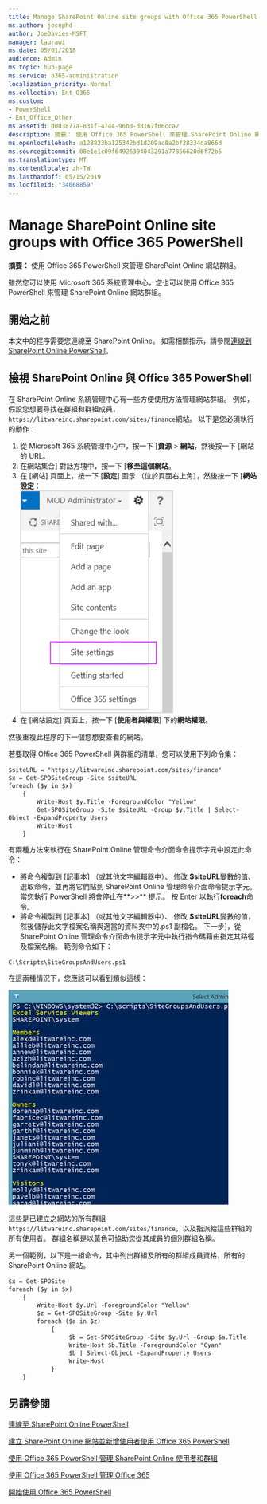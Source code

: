 ```yaml
---
title: Manage SharePoint Online site groups with Office 365 PowerShell
ms.author: josephd
author: JoeDavies-MSFT
manager: laurawi
ms.date: 05/01/2018
audience: Admin
ms.topic: hub-page
ms.service: o365-administration
localization_priority: Normal
ms.collection: Ent_O365
ms.custom:
- PowerShell
- Ent_Office_Other
ms.assetid: d0d3877a-831f-4744-96b0-d8167f06cca2
description: 摘要： 使用 Office 365 PowerShell 來管理 SharePoint Online 網站群組。
ms.openlocfilehash: a128823ba125342bd1d209ac8a2bf28334da866d
ms.sourcegitcommit: 08e1e1c09f64926394043291a77856620d6f72b5
ms.translationtype: MT
ms.contentlocale: zh-TW
ms.lasthandoff: 05/15/2019
ms.locfileid: "34068859"
---
```

# <a name="manage-sharepoint-online-site-groups-with-office-365-powershell"></a>Manage SharePoint Online site groups with Office 365 PowerShell

 **摘要：** 使用 Office 365 PowerShell 來管理 SharePoint Online 網站群組。
  
雖然您可以使用 Microsoft 365 系統管理中心，您也可以使用 Office 365 PowerShell 來管理 SharePoint Online 網站群組。

## <a name="before-you-begin"></a>開始之前

本文中的程序需要您連線至 SharePoint Online。 如需相關指示，請參閱[連線到 SharePoint Online PowerShell](https://docs.microsoft.com/en-us/powershell/sharepoint/sharepoint-online/connect-sharepoint-online?view=sharepoint-ps)。

## <a name="view-sharepoint-online-with-office-365-powershell"></a>檢視 SharePoint Online 與 Office 365 PowerShell

在 SharePoint Online 系統管理中心有一些方便使用方法管理網站群組。 例如，假設您想要尋找在群組和群組成員，`https://litwareinc.sharepoint.com/sites/finance`網站。 以下是您必須執行的動作：

1. 從 Microsoft 365 系統管理中心中，按一下 [**資源** > **網站**，然後按一下 [網站的 URL。
2. 在網站集合] 對話方塊中，按一下 [**移至這個網站**。
3. 在 [網站] 頁面上，按一下 [**設定**] 圖示 （位於頁面右上角），然後按一下 [**網站設定**：<br/>
![SharePoint Online 網站設定](media/spo-site-settings.png)<br/>
4. 在 [網站設定] 頁面上，按一下 [**使用者與權限**] 下的**網站權限**。

然後重複此程序的下一個您想要查看的網站。

若要取得 Office 365 PowerShell 與群組的清單，您可以使用下列命令集：

```
$siteURL = "https://litwareinc.sharepoint.com/sites/finance"
$x = Get-SPOSiteGroup -Site $siteURL
foreach ($y in $x)
    {
        Write-Host $y.Title -ForegroundColor "Yellow"
        Get-SPOSiteGroup -Site $siteURL -Group $y.Title | Select-Object -ExpandProperty Users
        Write-Host
    }
```

有兩種方法來執行在 SharePoint Online 管理命令介面命令提示字元中設定此命令：

- 將命令複製到 [記事本] （或其他文字編輯器中）、 修改 **$siteURL**變數的值、 選取命令，並再將它們貼到 SharePoint Online 管理命令介面命令提示字元。 當您執行 PowerShell 將會停止在**>>** 提示。 按 Enter 以執行**foreach**命令。<br/>
- 將命令複製到 [記事本] （或其他文字編輯器中）、 修改 **$siteURL**變數的值，然後儲存此文字檔案名稱與適當的資料夾中的.ps1 副檔名。 下一步]，從 SharePoint Online 管理命令介面命令提示字元中執行指令碼藉由指定其路徑及檔案名稱。 範例命令如下：

```
C:\Scripts\SiteGroupsAndUsers.ps1
```

在這兩種情況下，您應該可以看到類似這樣：

![SharePoint Online 網站群組](media/SPO-site-groups.png)

這些是已建立之網站的所有群組`https://litwareinc.sharepoint.com/sites/finance`，以及指派給這些群組的所有使用者。 群組名稱是以黃色可協助您從其成員的個別群組名稱。

另一個範例，以下是一組命令，其中列出群組及所有的群組成員資格，所有的 SharePoint Online 網站。

```
$x = Get-SPOSite
foreach ($y in $x)
    {
        Write-Host $y.Url -ForegroundColor "Yellow"
        $z = Get-SPOSiteGroup -Site $y.Url
        foreach ($a in $z)
            {
                 $b = Get-SPOSiteGroup -Site $y.Url -Group $a.Title 
                 Write-Host $b.Title -ForegroundColor "Cyan"
                 $b | Select-Object -ExpandProperty Users
                 Write-Host
            }
    }
```
    
## <a name="see-also"></a>另請參閱

[連線至 SharePoint Online PowerShell](https://docs.microsoft.com/powershell/sharepoint/sharepoint-online/connect-sharepoint-online?view=sharepoint-ps)

[建立 SharePoint Online 網站並新增使用者使用 Office 365 PowerShell](create-sharepoint-sites-and-add-users-with-powershell.md)

[使用 Office 365 PowerShell 管理 SharePoint Online 使用者和群組](manage-sharepoint-users-and-groups-with-powershell.md)

[使用 Office 365 PowerShell 管理 Office 365](manage-office-365-with-office-365-powershell.md)
  
[開始使用 Office 365 PowerShell](getting-started-with-office-365-powershell.md)

